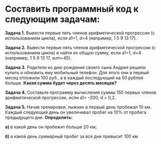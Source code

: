 <h1>Составить программный код к следующим задачам:</h1>

<b>Задача 1.</b> Вывести первые пять членов арифметической прогрессии (с использованием цикла), если a1=1, d=4 (например, 1  5  9  13  17).

<b>Задача 2.</b> Вывести первые пять членов арифметической прогрессии (с использованием цикла) и найти их общую сумму, если a1=1, d=4 (например, 1  5  9  13  17, sum=45).

<b>Задача 3.</b> Родители ко дню рождения своего сына Андрея решили купить и обновить ему мобильный телефон. Для этого они в первый месяц отложили 100 руб., а в каждый последующий на 50 рублей больше. <b>Какая сумма будет через десять месяцев?</b>

<b>Задача 4.</b> Составьте программу вычисления суммы 150 первых членов арифметической прогрессии, если a1= –200; d = 0,2.

<b>Задача 5.</b> Начав тренировки, лыжник в первый день пробежал 10 км. Каждый следующий день он увеличивал пробег на 10% от пробега предыдущего дня. <b>Определить:</b>

<b>а)</b> в какой день он пробежит больше 20 км;

<b>б)</b> в какой день суммарный пробег за все дни превысит 100 км
